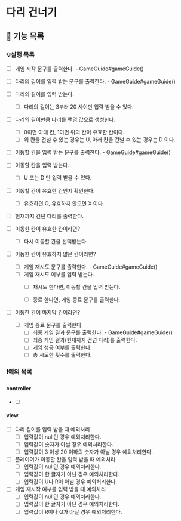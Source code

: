 # 다리 건너기

## 📄 기능 목록
### 💡실행 목록
- [ ] 게임 시작 문구를 출력한다. - GameGuide#gameGuide()
- [ ] 다리의 길이를 입력 받는 문구를 출력한다. - GameGuide#gameGuide()
- [ ] 다리의 길이를 입력 받는다.
  - [ ] 다리의 길이는 3부터 20 사이만 입력 받을 수 있다.
- [ ] 다리의 길이만큼 다리를 랜덤 값으로 생성한다.
  - [ ] 0이면 아래 칸, 1이면 위의 칸이 유효한 칸이다.
  - [ ] 위 칸을 건널 수 있는 경우는 U, 아래 칸을 건널 수 있는 경우는 D 이다.
- [ ] 이동할 칸을 입력 받는 문구를 출력한다. - GameGuide#gameGuide()
- [ ] 이동할 칸을 입력 받는다.
  - [ ] U 또는 D 만 입력 받을 수 있다.
- [ ] 이동할 칸이 유효한 칸인지 확인한다.
  - [ ] 유효하면 O, 유효하지 않으면 X 이다.
- [ ] 현재까지 건넌 다리를 출력한다.


- [ ] 이동한 칸이 유효한 칸이라면? 
  -  [ ] 다시 이동할 칸을 선택받는다.


- [ ] 이동한 칸이 유효하지 않은 칸이라면? 
  - [ ] 게임 재시도 문구를 출력한다. - GameGuide#gameGuide()
  - [ ] 게임 재시도 여부를 입력 받는다.
    - [ ] 재시도 한다면, 이동할 칸을 입력 받는다.
    - [ ] 종료 한다면, 게임 종료 문구를 출력한다.


- [ ] 이동한 칸이 마지막 칸이라면?
  - [ ] 게임 종료 문구를 출력한다.
    - [ ] 최종 게임 결과 문구를 출력한다. - GameGuide#gameGuide()
    - [ ] 최종 게임 결과(현재까지 건넌 다리)를 출력한다. 
    - [ ] 게임 성공 여부를 출력한다.
    - [ ] 총 시도한 횟수를 출력한다.

### ❗️예외 목록
#### controller
- [ ] 

#### view
- [ ] 다리 길이를 입력 받을 때 예외처리
  - [ ] 입력값이 null인 경우 예외처리한다.
  - [ ] 입력값이 숫자가 아닐 경우 예외처리한다.
  - [ ] 입력값이 3 이상 20 이하의 숫자가 아닐 경우 예외처리한다.
- [ ] 플레이어가 이동할 칸을 입력 받을 때 예외처리
  - [ ] 입력값이 null인 경우 예외처리한다.
  - [ ] 입력값이 한 글자가 아닌 경우 예외처리한다.
  - [ ] 입력값이 U나 R이 아닐 경우 예외처리한다.
- [ ] 게임 재시작 여부를 입력 받을 때 예외처리
  - [ ] 입력값이 null인 경우 예외처리한다.
  - [ ] 입력값이 한 글자가 아닌 경우 예외처리한다.
  - [ ] 입력값이 R이나 Q가 아닐 경우 예외처리한다.